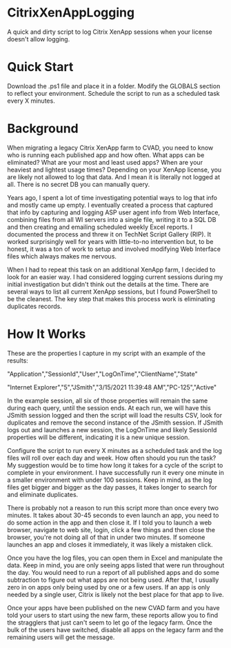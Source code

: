 # CitrixXenAppLogging

A quick and dirty script to log Citrix XenApp sessions when your license doesn't allow logging.

# Quick Start

Download the .ps1 file and place it in a folder. Modify the GLOBALS section to reflect your environment. Schedule the script to run as a scheduled task every X minutes.

# Background

When migrating a legacy Citrix XenApp farm to CVAD, you need to know who is running each published app and how often. What apps can be eliminated? What are your most and least used apps? When are your heaviest and lightest usage times? Depending on your XenApp license, you are likely not allowed to log that data. And I mean it is literally not logged at all. There is no secret DB you can manually query.

Years ago, I spent a lot of time investigating potential ways to log that info and mostly came up empty. I eventually created a process that captured that info by capturing and logging ASP user agent info from Web Interface, combining files from all WI servers into a single file, writing it to a SQL DB and then creating and emailing scheduled weekly Excel reports. I documented the process and threw it on TechNet Script Gallery (RIP). It worked surprisingly well for years with little-to-no intervention but, to be honest, it was a ton of work to setup and involved modifying Web Interface files which always makes me nervous.

When I had to repeat this task on an additional XenApp farm, I decided to look for an easier way. I had considered logging current sessions during my initial investigation but didn't think out the details at the time. There are several ways to list all current XenApp sessions, but I found PowerShell to be the cleanest. The key step that makes this process work is eliminating duplicates records.

# How It Works

These are the properties I capture in my script with an example of the results:

"Application","SessionId","User","LogOnTime","ClientName","State"

"Internet Explorer","5","JSmith","3/15/2021 11:39:48 AM","PC-125","Active"

In the example session, all six of those properties will remain the same during each query, until the session ends. At each run, we will have this JSmith session logged and then the script will load the results CSV, look for duplicates and remove the second instance of the JSmith session. If JSmith logs out and launches a new session, the LogOnTime and likely SessionId properties will be different, indicating it is a new unique session.

Configure the script to run every X minutes as a scheduled task and the log files will roll over each day and week. How often should you run the task? My suggestion would be to time how long it takes for a cycle of the script to complete in your environment. I have successfully run it every one minute in a smaller environment with under 100 sessions. Keep in mind, as the log files get bigger and bigger as the day passes, it takes longer to search for and eliminate duplicates.

There is probably not a reason to run this script more than once every two minutes. It takes about 30-45 seconds to even launch an app, you need to do some action in the app and then close it. If I told you to launch a web browser, navigate to web site, login, click a few things and then close the browser, you're not doing all of that in under two minutes. If someone launches an app and closes it immediately, it was likely a mistaken click.

Once you have the log files, you can open them in Excel and manipulate the data. Keep in mind, you are only seeing apps listed that were run throughout the day. You would need to run a report of all published apps and do some subtraction to figure out what apps are not being used. After that, I usually zero in on apps only being used by one or a few users. If an app is only needed by a single user, Citrix is likely not the best place for that app to live.

Once your apps have been published on the new CVAD farm and you have told your users to start using the new farm, these reports allow you to find the stragglers that just can't seem to let go of the legacy farm. Once the bulk of the users have switched, disable all apps on the legacy farm and the remaining users will get the message.


